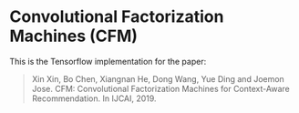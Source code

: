 # Convolutional Factorization Machines (CFM)
This is the Tensorflow implementation for the paper:

>Xin Xin, Bo Chen, Xiangnan He, Dong Wang, Yue Ding and Joemon Jose. CFM: Convolutional Factorization Machines for Context-Aware Recommendation. In IJCAI, 2019.
